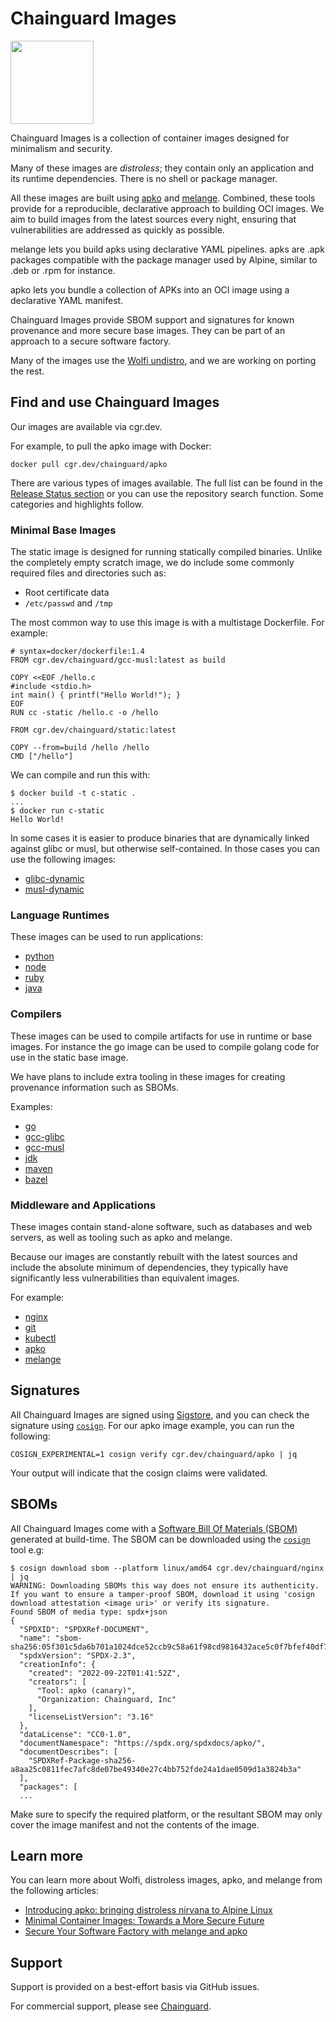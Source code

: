 # Chainguard Images

<a href="https://github.com/chainguard-images/images"><img width="133" src="https://raw.githubusercontent.com/chainguard-images/.github/main/profile/assets/view_images_button_4x.png"/></a>

Chainguard Images is a collection of container images designed for minimalism and security.

Many of these images are _distroless_; they contain only an application and its runtime
dependencies. There is no shell or package manager.

All these images are built using [apko](https://github.com/chainguard-dev/apko) and
[melange](https://github.com/chainguard-dev/melange). Combined, these tools provide for a
reproducible, declarative approach to building OCI images. We aim to build images from the latest
sources every night, ensuring that vulnerabilities are addressed as quickly as possible.

melange lets you build apks using declarative YAML pipelines. apks are .apk packages compatible with
the package manager used by Alpine, similar to .deb or .rpm for instance.

apko lets you bundle a collection of APKs into an OCI image using a declarative YAML manifest.

Chainguard Images provide SBOM support and signatures for known provenance and more secure base
images. They can be part of an approach to a secure software factory.

Many of the images use the [Wolfi undistro](https://github.com/wolfi-dev/), and we are working on
porting the rest.

## Find and use Chainguard Images

Our images are available via cgr.dev.

For example, to pull the apko image with Docker:

```
docker pull cgr.dev/chainguard/apko 
```

There are various types of images available. The full list can be found in the [Release Status
section](https://github.com/chainguard-images#release-status) or you can use the repository search
function. Some categories and highlights follow.

### Minimal Base Images

The static image is designed for running statically compiled binaries. Unlike the completely empty
scratch image, we do include some commonly required files and directories such as:

 - Root certificate data
 - `/etc/passwd` and `/tmp`

The most common way to use this image is with a multistage Dockerfile. For example:

```
# syntax=docker/dockerfile:1.4
FROM cgr.dev/chainguard/gcc-musl:latest as build

COPY <<EOF /hello.c
#include <stdio.h>
int main() { printf("Hello World!"); }
EOF
RUN cc -static /hello.c -o /hello

FROM cgr.dev/chainguard/static:latest

COPY --from=build /hello /hello
CMD ["/hello"]
```

We can compile and run this with:

```
$ docker build -t c-static .
...
$ docker run c-static
Hello World!
```

In some cases it is easier to produce binaries that are dynamically linked against glibc or musl,
but otherwise self-contained. In those cases you can use the following images:

 - [glibc-dynamic](https://github.com/chainguard-images/images/tree/main/images/glibc-dynamic)
 - [musl-dynamic](https://github.com/chainguard-images/images/tree/main/images/musl-dynamic)

### Language Runtimes

These images can be used to run applications:

- [python](https://github.com/chainguard-images/images/tree/main/images/python)
- [node](https://github.com/chainguard-images/images/tree/main/images/node)
- [ruby](https://github.com/chainguard-images/images/tree/main/images/ruby)
- [java](https://github.com/chainguard-images/images/tree/main/images/jre)

### Compilers

These images can be used to compile artifacts for use in runtime or base images. For instance the go
image can be used to compile golang code for use in the static base image.

We have plans to include extra tooling in these images for creating provenance information such
as SBOMs.

Examples:

 - [go](https://github.com/chainguard-images/images/tree/main/images/go)
 - [gcc-glibc](https://github.com/chainguard-images/images/tree/main/images/gcc-glibc)
 - [gcc-musl](https://github.com/chainguard-images/images/tree/main/images/gcc-musl)
 - [jdk](https://github.com/chainguard-images/images/tree/main/images/jdk)
 - [maven](https://github.com/chainguard-images/images/tree/main/images/maven)
 - [bazel](https://github.com/chainguard-images/images/tree/main/images/bazel)

### Middleware and Applications

These images contain stand-alone software, such as databases and web servers, as well as tooling
such as apko and melange.

Because our images are constantly rebuilt with the latest sources and include the absolute minimum
of dependencies, they typically have significantly less vulnerabilities than equivalent images.

For example:
 - [nginx](https://github.com/chainguard-images/images/tree/main/images/nginx) 
 - [git](https://github.com/chainguard-images/images/tree/main/images/git)
 - [kubectl](https://github.com/chainguard-images/images/tree/main/images/kubectl)
 - [apko](https://github.com/chainguard-images/images/tree/main/images/apko)
 - [melange](https://github.com/chainguard-images/images/tree/main/images/melange)

## Signatures

All Chainguard Images are signed using [Sigstore](https://www.sigstore.dev/), and you can check
the signature using [`cosign`](https://docs.sigstore.dev/cosign/overview). For our apko image example,
you can run the following:

```
COSIGN_EXPERIMENTAL=1 cosign verify cgr.dev/chainguard/apko | jq 
```

Your output will indicate that the cosign claims were validated.

## SBOMs

All Chainguard Images come with a [Software Bill Of Materials
(SBOM)](https://www.chainguard.dev/unchained/what-an-sbom-can-do-for-you) generated at build-time.
The SBOM can be downloaded using the [`cosign`](https://docs.sigstore.dev/cosign/overview) tool e.g:

```
$ cosign download sbom --platform linux/amd64 cgr.dev/chainguard/nginx | jq
WARNING: Downloading SBOMs this way does not ensure its authenticity. If you want to ensure a tamper-proof SBOM, download it using 'cosign download attestation <image uri>' or verify its signature.
Found SBOM of media type: spdx+json
{
  "SPDXID": "SPDXRef-DOCUMENT",
  "name": "sbom-sha256:05f301c5da6b701a1024dce52ccb9c58a61f98cd9816432ace5c0f7bfef40df7",
  "spdxVersion": "SPDX-2.3",
  "creationInfo": {
    "created": "2022-09-22T01:41:52Z",
    "creators": [
      "Tool: apko (canary)",
      "Organization: Chainguard, Inc"
    ],
    "licenseListVersion": "3.16"
  },
  "dataLicense": "CC0-1.0",
  "documentNamespace": "https://spdx.org/spdxdocs/apko/",
  "documentDescribes": [
    "SPDXRef-Package-sha256-a8aa25c0811fec7afc8de07be49340e27c4bb752fde24a1dae0509d1a3824b3a"
  ],
  "packages": [
  ...
```

Make sure to specify the required platform, or the resultant SBOM may only cover the image manifest and not
the contents of the image.

## Learn more 

You can learn more about Wolfi, distroless images, apko, and melange from the following
articles:

 - [Introducing apko: bringing distroless nirvana to Alpine Linux](https://blog.chainguard.dev/introducing-apko-bringing-distroless-nirvana-to-alpine-linux/)
 - [Minimal Container Images: Towards a More Secure Future](https://blog.chainguard.dev/minimal-container-images-towards-a-more-secure-future/)
 - [Secure Your Software Factory with melange and apko](https://blog.chainguard.dev/secure-your-software-factory-with-melange-and-apko/)

## Support

Support is provided on a best-effort basis via GitHub issues.

For commercial support, please see [Chainguard](https://www.chainguard.dev/chainguard-images).
